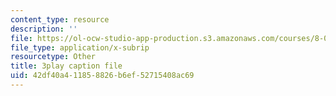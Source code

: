 ```yaml
---
content_type: resource
description: ''
file: https://ol-ocw-studio-app-production.s3.amazonaws.com/courses/8-05-quantum-physics-ii-fall-2013/42df40a411858826b6ef52715408ac69_zOZw3zCLzyE.srt
file_type: application/x-subrip
resourcetype: Other
title: 3play caption file
uid: 42df40a4-1185-8826-b6ef-52715408ac69
---
```

